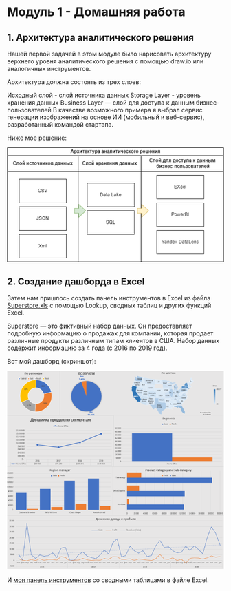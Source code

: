 # Модуль 1 - Домашняя работа

## 1. Архитектура аналитического решения
Нашей первой задачей в этом модуле было нарисовать архитектуру верхнего уровня аналитического решения с помощью draw.io или аналогичных инструментов.

Архитектура должна состоять из трех слоев:

Исходный слой - слой источника данных
Storage Layer - уровень хранения данных
Business Layer — слой для доступа к данным бизнес-пользователей
В качестве возможного примера я выбрал сервис генерации изображений на основе ИИ (мобильный и веб-сервис), разработанный командой стартапа.

Ниже мое решение:

![](images/Analitik_arch.png)

## 2. Создание дашборда в Excel

Затем нам пришлось создать панель инструментов в Excel из файла [Superstore.xls](source/Sample%20-%20Superstore.xls) с помощью Lookup, сводных таблиц и других функций Excel.

Superstore — это фиктивный набор данных. Он предоставляет подробную информацию о продажах для компании, которая продает различные продукты различным типам клиентов в США. Набор данных содержит информацию за 4 года (с 2016 по 2019 год).

Вот мой дашборд (скриншот):

![ ](images/2023-07-04_11-41-44.png) 

И [моя панель инструментов](<source/Sample - Superstore -My.xlsx>) со сводными таблицами в файле Excel.